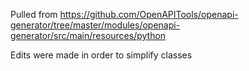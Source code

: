 
Pulled from https://github.com/OpenAPITools/openapi-generator/tree/master/modules/openapi-generator/src/main/resources/python

Edits were made in order to simplify classes
